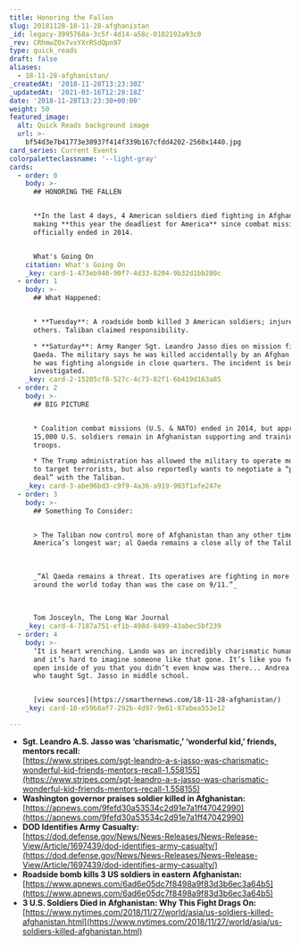 ```yaml
---
title: Honoring the Fallen
slug: 20181128-18-11-28-afghanistan
_id: legacy-3995768a-3c5f-4d14-a58c-0102192a93c0
_rev: CRhmwZOx7vxYXrRSdQpn97
type: quick_reads
draft: false
aliases:
  - 18-11-28-afghanistan/
_createdAt: '2018-11-28T13:23:30Z'
_updatedAt: '2021-03-16T12:28:18Z'
date: '2018-11-28T13:23:30+00:00'
weight: 50
featured_image:
  alt: Quick Reads background image
  url: >-
    bf54d3e7b41773e30937f414f339b167cfdd4202-2560x1440.jpg
card_series: Current Events
colorpaletteclassname: '--light-gray'
cards:
  - order: 0
    body: >-
      ## HONORING THE FALLEN


      **In the last 4 days, 4 American soldiers died fighting in Afghanistan** –
      making **this year the deadliest for America** since combat missions
      officially ended in 2014.


      What's Going On
    citation: What's Going On
    _key: card-1-473eb940-90f7-4d33-8204-9b32d1bb280c
  - order: 1
    body: >-
      ## What Happened:


      * **Tuesday**: A roadside bomb killed 3 American soldiers; injured several
      others. Taliban claimed responsibility.

      * **Saturday**: Army Ranger Sgt. Leandro Jasso dies on mission fighting al
      Qaeda. The military says he was killed accidentally by an Afghan soldier
      he was fighting alongside in close quarters. The incident is being
      investigated.
    _key: card-2-15205cf8-527c-4c73-82f1-6b419d163a85
  - order: 2
    body: >-
      ## BIG PICTURE


      * Coalition combat missions (U.S. & NATO) ended in 2014, but approx.
      15,000 U.S. soldiers remain in Afghanistan supporting and training Afghan
      troops.

      * The Trump administration has allowed the military to operate more freely
      to target terrorists, but also reportedly wants to negotiate a “peace
      deal” with the Taliban.
    _key: card-3-abe96bd3-c9f9-4a36-a919-903f1afe247e
  - order: 3
    body: >-
      ## Something To Consider:


      > The Taliban now control more of Afghanistan than any other time during
      America’s longest war; al Qaeda remains a close ally of the Taliban.  
        
        
        
      _“Al Qaeda remains a threat. Its operatives are fighting in more countries
      around the world today than was the case on 9/11.”_  
        
        
        
      Tom Josceyln, The Long War Journal
    _key: card-4-7187a751-ef1b-498d-8499-43abec5bf239
  - order: 4
    body: >-
      ‘It is heart wrenching. Lando was an incredibly charismatic human beinga|
      and it’s hard to imagine someone like that gone. It’s like you feel a hole
      open inside of you that you didn’t even know was there... Andrea Brixey
      who taught Sgt. Jasso in middle school.


      [view sources](https://smarthernews.com/18-11-28-afghanistan/)
    _key: card-10-e59b8af7-292b-4d97-9e61-87abea553e12

---
```

* **Sgt. Leandro A.S. Jasso was ‘charismatic,’ ‘wonderful kid,’ friends, mentors recall:**  
[https://www.stripes.com/sgt-leandro-a-s-jasso-was-charismatic-wonderful-kid-friends-mentors-recall-1.558155](https://www.stripes.com/sgt-leandro-a-s-jasso-was-charismatic-wonderful-kid-friends-mentors-recall-1.558155)
* **Washington governor praises soldier killed in Afghanistan:**  
[https://apnews.com/9fefd30a53534c2d91e7a1ff47042990](https://apnews.com/9fefd30a53534c2d91e7a1ff47042990)
* **DOD Identifies Army Casualty:**  
[https://dod.defense.gov/News/News-Releases/News-Release-View/Article/1697439/dod-identifies-army-casualty/](https://dod.defense.gov/News/News-Releases/News-Release-View/Article/1697439/dod-identifies-army-casualty/)
* **Roadside bomb kills 3 US soldiers in eastern Afghanistan:**  
[https://www.apnews.com/6ad6e05dc7f8498a9f83d3b6ec3a64b5](https://www.apnews.com/6ad6e05dc7f8498a9f83d3b6ec3a64b5)
* **3 U.S. Soldiers Died in Afghanistan: Why This Fight Drags On:**  
[https://www.nytimes.com/2018/11/27/world/asia/us-soldiers-killed-afghanistan.html](https://www.nytimes.com/2018/11/27/world/asia/us-soldiers-killed-afghanistan.html)